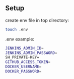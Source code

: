 ## Setup

create env file in top directory:

```bash
touch .env
```
.env example:
```bash
JENKINS_ADMIN_ID=
JENKINS_ADMIN_PASSWORD=
SH_PRIVATE-KEY=
GITHUB_ACCESS_TOKEN=
DOCKER_USERNAME=
DOCKER_PASSWORD=
```
